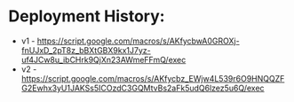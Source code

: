 # Deployment History:
* v1 - https://script.google.com/macros/s/AKfycbwA0GROXj-fnUJxD_2pT8z_bBXtGBX9kx1J7yz-uf4JCw8u_ibCHrk9QjXn23AWmeFFmQ/exec
* v2 - https://script.google.com/macros/s/AKfycbz_EWjw4L539r6O9HNQQZFG2Ewhx3yU1JAKSs5ICOzdC3GQMtvBs2aFk5udQ6lzez5u6Q/exec
